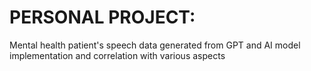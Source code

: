 # PERSONAL PROJECT:
Mental health patient's speech data generated from GPT and AI model implementation and correlation with various aspects

